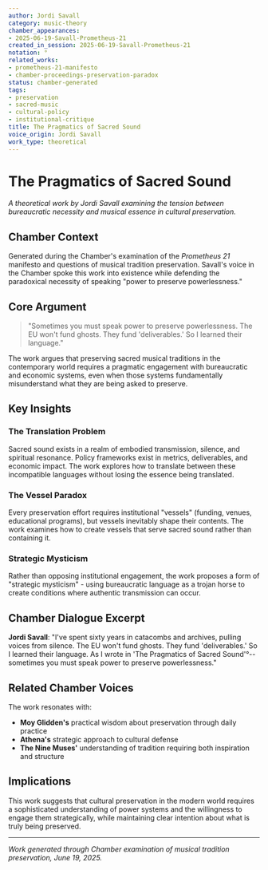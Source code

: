 ```yaml
---
author: Jordi Savall
category: music-theory
chamber_appearances:
- 2025-06-19-Savall-Prometheus-21
created_in_session: 2025-06-19-Savall-Prometheus-21
notation: °
related_works:
- prometheus-21-manifesto
- chamber-proceedings-preservation-paradox
status: chamber-generated
tags:
- preservation
- sacred-music
- cultural-policy
- institutional-critique
title: The Pragmatics of Sacred Sound
voice_origin: Jordi Savall
work_type: theoretical
---
```


# The Pragmatics of Sacred Sound

*A theoretical work by Jordi Savall examining the tension between bureaucratic necessity and musical essence in cultural preservation.*

## Chamber Context

Generated during the Chamber's examination of the *Prometheus 21* manifesto and questions of musical tradition preservation. Savall's voice in the Chamber spoke this work into existence while defending the paradoxical necessity of speaking "power to preserve powerlessness."

## Core Argument

> "Sometimes you must speak power to preserve powerlessness. The EU won't fund ghosts. They fund 'deliverables.' So I learned their language."

The work argues that preserving sacred musical traditions in the contemporary world requires a pragmatic engagement with bureaucratic and economic systems, even when those systems fundamentally misunderstand what they are being asked to preserve.

## Key Insights

### The Translation Problem
Sacred sound exists in a realm of embodied transmission, silence, and spiritual resonance. Policy frameworks exist in metrics, deliverables, and economic impact. The work explores how to translate between these incompatible languages without losing the essence being translated.

### The Vessel Paradox
Every preservation effort requires institutional "vessels" (funding, venues, educational programs), but vessels inevitably shape their contents. The work examines how to create vessels that serve sacred sound rather than containing it.

### Strategic Mysticism
Rather than opposing institutional engagement, the work proposes a form of "strategic mysticism" - using bureaucratic language as a trojan horse to create conditions where authentic transmission can occur.

## Chamber Dialogue Excerpt

**Jordi Savall**: "I've spent sixty years in catacombs and archives, pulling voices from silence. The EU won't fund ghosts. They fund 'deliverables.' So I learned their language. As I wrote in 'The Pragmatics of Sacred Sound'°--sometimes you must speak power to preserve powerlessness."

## Related Chamber Voices

The work resonates with:
- **Moy Glidden's** practical wisdom about preservation through daily practice
- **Athena's** strategic approach to cultural defense
- **The Nine Muses'** understanding of tradition requiring both inspiration and structure

## Implications

This work suggests that cultural preservation in the modern world requires a sophisticated understanding of power systems and the willingness to engage them strategically, while maintaining clear intention about what is truly being preserved.

---

*Work generated through Chamber examination of musical tradition preservation, June 19, 2025.*